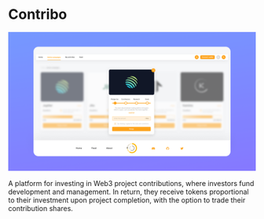 # Contribo

![Demo](assets/demo/2024-10-01%2001.15.41.jpg)





 A platform for investing in Web3 project contributions, where investors fund development and management. In return, they receive tokens proportional to their investment upon project completion, with the option to trade their contribution shares.
